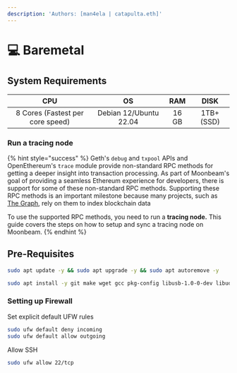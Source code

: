 ```yaml
---
description: 'Authors: [man4ela | catapulta.eth]'
---
```


# 💻 Baremetal

## System Requirements

|                CPU               |           OS           |  RAM  |    DISK    |
| :------------------------------: | :--------------------: | :---: | :--------: |
| 8 Cores (Fastest per core speed) | Debian 12/Ubuntu 22.04 | 16 GB | 1TB+ (SSD) |

### Run a tracing node

{% hint style="success" %}
Geth's `debug` and `txpool` APIs and OpenEthereum's `trace` module provide non-standard RPC methods for getting a deeper insight into transaction processing. As part of Moonbeam's goal of providing a seamless Ethereum experience for developers, there is support for some of these non-standard RPC methods. Supporting these RPC methods is an important milestone because many projects, such as [The Graph](https://thegraph.com/), rely on them to index blockchain data



To use the supported RPC methods, you need to run a **tracing node.** This guide covers the steps on how to setup and sync a tracing node on Moonbeam.
{% endhint %}

## Pre-Requisites

```bash
sudo apt update -y && sudo apt upgrade -y && sudo apt autoremove -y

sudo apt install -y git make wget gcc pkg-config libusb-1.0-0-dev libudev-dev jq gcc g++ curl libssl-dev screen apache2-utils build-essential pkg-config
```

### Setting up Firewall

Set explicit default UFW rules

```bash
sudo ufw default deny incoming
sudo ufw default allow outgoing
```

Allow SSH

```bash
sudo ufw allow 22/tcp
```
